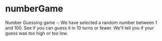 # numberGame
Number Guessing game -:  We have selected a random number between 1 and 100. See if you 
       can guess it in 10 turns or fewer. We'll tell you if your guess was
       too high or too low.
